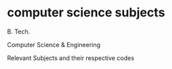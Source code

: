 # computer science subjects

B. Tech.

Computer Science & Engineering

Relevant Subjects and their respective codes
